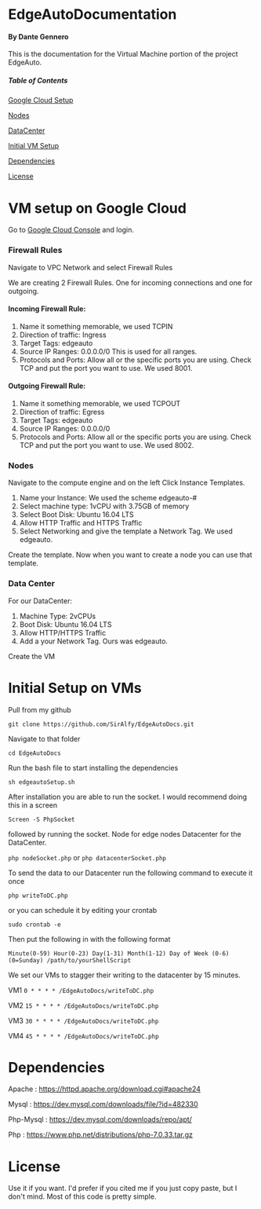 # EdgeAutoDocumentation
#### By Dante Gennero
This is the documentation for the Virtual Machine portion of the project EdgeAuto.

##### Table of Contents

[Google Cloud Setup](/README.md#vm-setup-on-google-cloud)

[Nodes](https://github.com/SirAlfy/EdgeAutoDocs/blob/master/README.md#nodes)

[DataCenter](https://github.com/SirAlfy/EdgeAutoDocs/blob/master/README.md#data-center)

[Initial VM Setup](https://github.com/SirAlfy/EdgeAutoDocs/blob/master/README.md#initial-setup-on-vms)

[Dependencies](https://github.com/SirAlfy/EdgeAutoDocs/blob/master/README.md#dependencies)

[License](https://github.com/SirAlfy/EdgeAutoDocs/blob/master/README.md#license)

# VM setup on Google Cloud

Go to [Google Cloud Console](console.cloud.google.com) and login. 

### Firewall Rules

Navigate to VPC Network and select Firewall Rules

We are creating 2 Firewall Rules.
One for incoming connections and one for outgoing.

#### Incoming Firewall Rule:
1. Name it something memorable, we used TCPIN
2. Direction of traffic: Ingress
3. Target Tags: edgeauto
4. Source IP Ranges: 0.0.0.0/0 This is used for all ranges.
5. Protocols and Ports: Allow all or the specific ports you are using. Check TCP and put the port you want to use. We used 8001.

#### Outgoing Firewall Rule:
1. Name it something memorable, we used TCPOUT
2. Direction of traffic: Egress
3. Target Tags: edgeauto
4. Source IP Ranges: 0.0.0.0/0
5. Protocols and Ports: Allow all or the specific ports you are using. Check TCP and put the port you want to use. We used 8002.



### Nodes
Navigate to the compute engine and on the left Click Instance Templates.

1. Name your Instance: We used the scheme edgeauto-#
2. Select  machine type: 1vCPU with 3.75GB of memory
3. Select Boot Disk: Ubuntu 16.04 LTS
4. Allow HTTP Traffic and HTTPS Traffic
5. Select Networking and give the template a Network Tag. We used edgeauto.

Create the template. Now when you want to create a node you can use that template.
### Data Center
For our DataCenter:
1. Machine Type: 2vCPUs
2. Boot Disk: Ubuntu 16.04 LTS
3. Allow HTTP/HTTPS Traffic
4. Add a your Network Tag. Ours was edgeauto.

Create the VM

# Initial Setup on VMs
Pull from my github

`git clone https://github.com/SirAlfy/EdgeAutoDocs.git`

Navigate to that folder

`cd EdgeAutoDocs`

Run the bash file to start installing the dependencies

`sh edgeautoSetup.sh`

After installation you are able to run the socket. I would recommend doing this in a screen

`Screen -S PhpSocket`

followed by running the socket. Node for edge nodes Datacenter for the DataCenter.

`php nodeSocket.php` or `php datacenterSocket.php` 

To send the data to our Datacenter run the following command to execute it once

`php writeToDC.php`

or you can schedule it by editing your crontab

`sudo crontab -e`

Then put the following in with the following format

`Minute(0-59) Hour(0-23) Day(1-31) Month(1-12) Day of Week (0-6)(0=Sunday) /path/to/yourShellScript`

We set our VMs to stagger their writing to the datacenter by 15 minutes.

VM1 `0 * * * * /EdgeAutoDocs/writeToDC.php`

VM2 `15 * * * * /EdgeAutoDocs/writeToDC.php`

VM3 `30 * * * * /EdgeAutoDocs/writeToDC.php`

VM4 `45 * * * * /EdgeAutoDocs/writeToDC.php`



# Dependencies
Apache : https://httpd.apache.org/download.cgi#apache24

Mysql : https://dev.mysql.com/downloads/file/?id=482330

Php-Mysql : https://dev.mysql.com/downloads/repo/apt/

Php : https://www.php.net/distributions/php-7.0.33.tar.gz

# License

Use it if you want. I'd prefer if you cited me if you just copy paste, but I don't mind. Most of this code is pretty simple.
